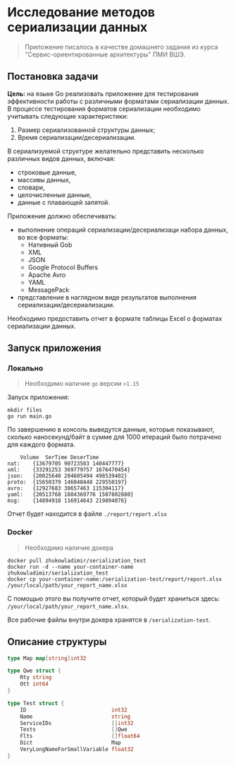 # Исследование методов сериализации данных

> Приложение писалось в качестве домашнего задания из курса "Сервис-ориентированные архитектуры" ПМИ ВШЭ.

## Постановка задачи

**Цель:** на языке Go реализовать приложение для тестирования эффективности работы с различными форматами сериализации данных. В процессе тестирования форматов сериализации необходимо учитывать следующие характеристики:
1. Размер сериализованной структуры данных;
2. Время сериализации/десериализации.

В сериализуемой структуре желательно представить несколько различных видов данных, включая:
- строковые данные,
- массивы данных,
- словари,
- целочисленные данные,
- данные с плавающей запятой.

Приложение должно обеспечивать:
- выполнение операций сериализации/десериализаци набора данных, во все форматы:
  - Нативный Gob
  - XML
  - JSON
  - Google Protocol Buffers
  - Apache Avro
  - YAML
  - MessagePack
- представление в наглядном виде результатов выполнения сериализации/десериализации.

Необходимо предоставить отчет в формате таблицы Excel о форматах сериализации данных.


## Запуск приложения

### Локально

> Необходимо наличие `go` версии `>1.15`

Запуск приложения:

```
mkdir files
go run main.go
```

По завершению в консоль выведутся данные, которые показывают, сколько наносекунд/байт в сумме для 1000 итераций было потрачено для каждого формата.
```
	Volume	SerTime	DeserTime
nat:	{13679705 90723503 140447777}
xml:	{33291253 369779757 1676470454}
json:	{20025640 204605494 498539402}
proto:	{15650379 146048448 229550197}
avro:	{12927683 38657463 115304117}
yaml:	{20513768 1884369776 1507802880}
msg:	{14894918 116914643 219894076}
```

Отчет будет находится в файле `./report/report.xlsx`

### Docker

> Необходимо наличие докера

```
docker pull zhukowladimir/serialization_test
docker run -d --name your-container-name zhukowladimir/serialization_test
docker cp your-container-name:/serialization-test/report/report.xlsx /your/local/path/your_report_name.xlsx
```
С помощью этого вы получите отчет, который будет храниться здесь: `/your/local/path/your_report_name.xlsx`.

Все рабочие файлы внутри докера хранятся в `/serialization-test`.

## Описание структуры

```go
type Map map[string]int32

type Qwe struct {
	Rty string
	Ott int64
}

type Test struct {
	ID                           int32    
	Name                         string    
	ServiceIDs                   []int32   
	Tests                        []Qwe     
	Flts                         []float64 
	Dict                         Map       
	VeryLongNameForSmallVariable float32 
}
```

